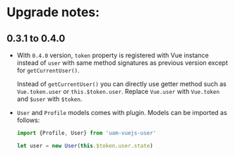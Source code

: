# Upgrade notes:

## 0.3.1 to 0.4.0

- With `0.4.0` version, `token` property is registered with Vue instance instead of `user` with same method signatures as previous version except for `getCurrentUser()`.

  Instead of `getCurrentUser()` you can directly use getter method such as `Vue.token.user` or `this.$token.user`. Replace `Vue.user` with `Vue.token` and `$user` with `$token`.

- `User` and `Profile` models comes with plugin. Models can be imported as follows:

  ```javascript
  import {Profile, User} from 'uam-vuejs-user'

  let user = new User(this.$token.user.state)
  ```
